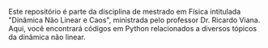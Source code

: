 Este repositório é parte da disciplina de mestrado em Física intitulada "Dinâmica Não Linear e Caos", ministrada pelo professor Dr. Ricardo Viana. Aqui, você encontrará códigos em Python relacionados a diversos tópicos da dinâmica não linear.
